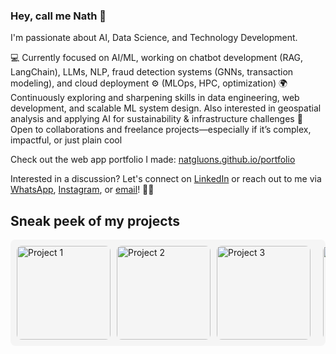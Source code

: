 ### Hey, call me Nath 👋 

I'm passionate about AI, Data Science, and Technology Development.

💻 Currently focused on AI/ML, working on chatbot development (RAG, LangChain), LLMs, NLP, fraud detection systems (GNNs, transaction modeling), and cloud deployment ⚙️ (MLOps, HPC, optimization)
🌍 Continuously exploring and sharpening skills in data engineering, web development, and scalable ML system design. Also interested in geospatial analysis and applying AI for sustainability & infrastructure challenges
🤝 Open to collaborations and freelance projects—especially if it’s complex, impactful, or just plain cool

Check out the web app portfolio I made: [natgluons.github.io/portfolio](https://natgluons.github.io/portfolio/)

Interested in a discussion? Let's connect on [LinkedIn](https://www.linkedin.com/in/kristynatasha/) or reach out to me via [WhatsApp](https://wa.me/6287886583513), [Instagram](https://www.instagram.com/natgluons), or [email](mailto:kristynatasha011@gmail.com)! 👋🌐 

## Sneak peek of my projects

<div style="display: flex; overflow-x: auto; white-space: nowrap; gap: 10px; padding: 10px; background-color: #f5f5f5; border-radius: 8px;">
  <img src="https://github.com/user-attachments/assets/80ec97db-c08d-4e51-8b10-0f4278008e0b" alt="Project 1" style="height: 150px; border-radius: 8px;">
  <img src="https://github.com/user-attachments/assets/50fb3d55-1212-4892-a145-4873701d5d9e" alt="Project 2" style="height: 150px; border-radius: 8px;">
  <img src="https://github.com/user-attachments/assets/4bc216a0-c0b3-447e-8b01-1ff87f282e9f" alt="Project 3" style="height: 150px; border-radius: 8px;">
  <br>
  <img src="https://github.com/user-attachments/assets/57d7be58-2b44-40ac-b2b3-b99751611ffd" alt="Project 4" style="height: 150px; border-radius: 8px;">
  <img src="https://github.com/user-attachments/assets/6c6f0c9a-fc6d-4763-800b-dd8b3383c58e" alt="Project 5" style="height: 150px; border-radius: 8px;">
  <img src="https://github.com/user-attachments/assets/6dccc3e5-3137-4715-b287-c6d6b34fc079" alt="Project 6" style="height: 150px; border-radius: 8px;">
</div>

